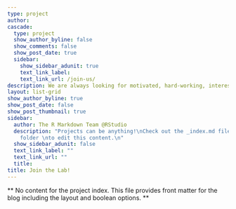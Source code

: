 ```yaml
---
type: project
author: 
cascade:
  type: project
  show_author_byline: false
  show_comments: false
  show_post_date: true
  sidebar:
    show_sidebar_adunit: true
    text_link_label: 
    text_link_url: /join-us/
description: We are always looking for motivated, hard-working, interesting, and interested people to join the lab. Have a look at our current opportunities, diversity statement and lab philosophy, and more information for prospective post-docs, graduate students, and undergraduates, below.
layout: list-grid
show_author_byline: true
show_post_date: false
show_post_thumbnail: true
sidebar:
  author: The R Markdown Team @RStudio
  description: "Projects can be anything!\nCheck out the _index.md file in the /project
    folder \nto edit this content.\n"
  show_sidebar_adunit: false
  text_link_label: ""
  text_link_url: ""
  title: 
title: Join the Lab!
---
```


** No content for the project index. This file provides front matter for the blog including the layout and boolean options. **